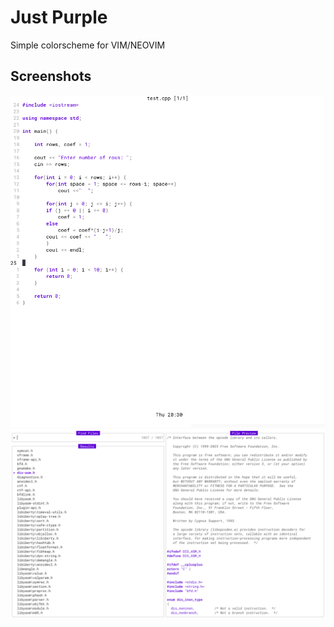 # Just Purple
Simple colorscheme for VIM/NEOVIM

## Screenshots
![Screenshot #1](images/cpp.png) 
![Screenshot #1](images/telescope.png)
